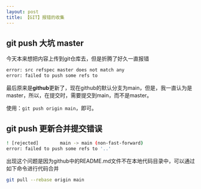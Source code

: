 ```yaml
---
layout: post
title: 【GIT】报错的收集
---
```












## git push 大坑 master

今天本来想把内容上传到git仓库去，但是折腾了好久一直报错

```bash
error: src refspec master does not match any 
error: failed to push some refs to 
```

最后原来是**github**更新了，现在github的默认分支为main，但是，我一直认为是master，所以，在提交时，需要提交到main，而不是master。

使用：`git push origin main`，即可。



## git push 更新合并提交错误

```bash
! [rejected]        main -> main (non-fast-forward)
error: failed to push some refs to '..'
```

出现这个问题是因为github中的README.md文件不在本地代码目录中，可以通过如下命令进行代码合并

```bash
git pull --rebase origin main
```

